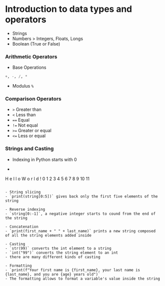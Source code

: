 # Introduction to data types and operators

- Strings
- Numbers > Integers, Floats, Longs
- Boolean (True or False)

### Arithmetic Operators
- Base Operations
```python
+, -, /, *
```
- Modulus `%`

### Comparison Operators

- `>` Greater than
- `<` Less than
- `==` Equal
- `!=` Not equal
- `>=` Greater or equal
- `<=` Less or equal

### Strings and Casting

- Indexing in Python starts with 0
- ```python
H e l l o   W o r l d  !
0 1 2 3 4 5 6 7 8 9 10 11
```

- String slicing
- `print(string[0:5])` gives back only the first five elements of the string

- Reverse indexing
- `string[0:-1]`, a negative integer starts to cound from the end of the string

- Concatenation
- `print(first_name + " " + last_name)` prints a new string composed of all the string elements added inside

- Casting
- `str(99)` converts the int element to a string
- `int("99")` converts the string element to an int
- there are many different kinds of casting

- Formatting
- `print(f"Your first name is {first_name}, your last name is {last_name}, and you are {age} years old")`
- The formatting allows to format a variable's value inside the string


